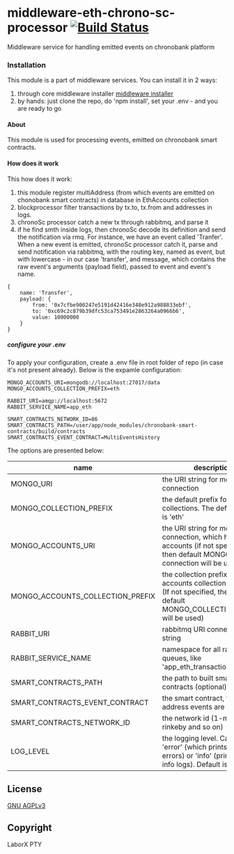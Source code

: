 # middleware-eth-chrono-sc-processor [![Build Status](https://travis-ci.org/ChronoBank/middleware-eth-chrono-sc-processor.svg?branch=master)](https://travis-ci.org/ChronoBank/middleware-eth-chrono-sc-processor)

Middleware service for handling emitted events on chronobank platform

### Installation

This module is a part of middleware services. You can install it in 2 ways:

1) through core middleware installer  [middleware installer](https://github.com/ChronoBank/middleware)
2) by hands: just clone the repo, do 'npm install', set your .env - and you are ready to go

#### About
This module is used for processing events, emitted on chronobank smart contracts.


#### How does it work

This how does it work:
1) this module register multiAddress (from which events are emitted on chonobank smart contracts) in database in EthAccounts collection
2) blockprocessor filter transactions by tx.to, tx.from and addresses in logs.
3) chronoSc processor catch a new tx through rabbitmq, and parse it
4) if he find smth inside logs, then chronoSc decode its definition and send the notification via rmq. For instance, we have an event called 'Tranfer'. When a new event is emitted, chronoSc processor catch it, parse and send notification via rabbitmq, with the routing key, named as event, but with lowercase - in our case 'transfer', and message, which contains the raw event's arguments (payload field), passed to event and event's name.
```
{
    name: 'Transfer',
    payload: {
        from: '0x7cfbe900247e5191d42416e348e912a988833ebf',
        to: '0xc69c2c879b39dfc53ca753491e2863264a0966b6',
        value: 10000000
    }
}
```


##### сonfigure your .env

To apply your configuration, create a .env file in root folder of repo (in case it's not present already).
Below is the expamle configuration:

```
MONGO_ACCOUNTS_URI=mongodb://localhost:27017/data
MONGO_ACCOUNTS_COLLECTION_PREFIX=eth

RABBIT_URI=amqp://localhost:5672
RABBIT_SERVICE_NAME=app_eth

SMART_CONTRACTS_NETWORK_ID=86
SMART_CONTRACTS_PATH=/user/app/node_modules/chronobank-smart-contracts/build/contracts
SMART_CONTRACTS_EVENT_CONTRACT=MultiEventsHistory
```

The options are presented below:

| name | description|
| ------ | ------ |
| MONGO_URI   | the URI string for mongo connection
| MONGO_COLLECTION_PREFIX   | the default prefix for all mongo collections. The default value is 'eth'
| MONGO_ACCOUNTS_URI   | the URI string for mongo connection, which holds users accounts (if not specified, then default MONGO_URI connection will be used)
| MONGO_ACCOUNTS_COLLECTION_PREFIX   | the collection prefix for accounts collection in mongo (If not specified, then the default MONGO_COLLECTION_PREFIX will be used)
| RABBIT_URI   | rabbitmq URI connection string
| RABBIT_SERVICE_NAME   | namespace for all rabbitmq queues, like 'app_eth_transaction'
| SMART_CONTRACTS_PATH   | the path to built smart contracts (optional)
| SMART_CONTRACTS_EVENT_CONTRACT   | the smart contract, from which address events are emitted
| SMART_CONTRACTS_NETWORK_ID   | the network id (1-mainnet, 4-rinkeby and so on)
| LOG_LEVEL   | the logging level. Can be 'error' (which prints only errors) or 'info' (prints errors + info logs). Default is 'info' level

License
----
 [GNU AGPLv3](LICENSE)

Copyright
----
LaborX PTY